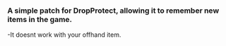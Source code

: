 ### A simple patch for DropProtect, allowing it to remember new items in the game.
-It doesnt work with your offhand item.
